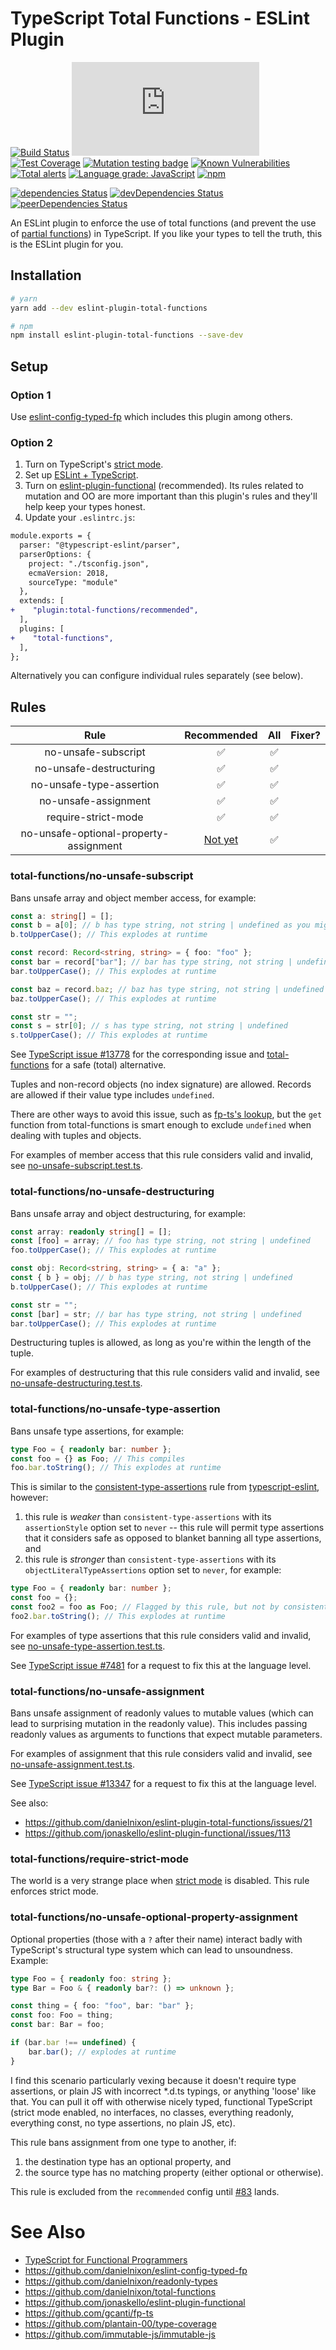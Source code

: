 # TypeScript Total Functions - ESLint Plugin

[![Build Status](https://travis-ci.org/danielnixon/eslint-plugin-total-functions.svg?branch=master)](https://travis-ci.org/danielnixon/eslint-plugin-total-functions)
[![Type Coverage](https://img.shields.io/badge/dynamic/json.svg?label=type-coverage&prefix=%E2%89%A5&suffix=%&query=$.typeCoverage.atLeast&uri=https%3A%2F%2Fraw.githubusercontent.com%2Fdanielnixon%2Feslint-plugin-total-functions%2Fmaster%2Fpackage.json)](https://github.com/plantain-00/type-coverage)
[![Test Coverage](https://codecov.io/gh/danielnixon/eslint-plugin-total-functions/branch/master/graph/badge.svg)](https://codecov.io/gh/danielnixon/eslint-plugin-total-functions)
[![Mutation testing badge](https://img.shields.io/endpoint?style=flat&url=https%3A%2F%2Fbadge-api.stryker-mutator.io%2Fgithub.com%2Fdanielnixon%2Feslint-plugin-total-functions%2Fmaster)](https://dashboard.stryker-mutator.io/reports/github.com/danielnixon/eslint-plugin-total-functions/master)
[![Known Vulnerabilities](https://snyk.io/test/github/danielnixon/eslint-plugin-total-functions/badge.svg?targetFile=package.json)](https://snyk.io/test/github/danielnixon/eslint-plugin-total-functions?targetFile=package.json)
[![Total alerts](https://img.shields.io/lgtm/alerts/g/danielnixon/eslint-plugin-total-functions.svg?logo=lgtm&logoWidth=18)](https://lgtm.com/projects/g/danielnixon/eslint-plugin-total-functions/alerts/)
[![Language grade: JavaScript](https://img.shields.io/lgtm/grade/javascript/g/danielnixon/eslint-plugin-total-functions.svg?logo=lgtm&logoWidth=18)](https://lgtm.com/projects/g/danielnixon/eslint-plugin-total-functions/context:javascript)
[![npm](https://img.shields.io/npm/v/eslint-plugin-total-functions.svg)](https://www.npmjs.com/package/eslint-plugin-total-functions)

[![dependencies Status](https://david-dm.org/danielnixon/eslint-plugin-total-functions/status.svg)](https://david-dm.org/danielnixon/eslint-plugin-total-functions)
[![devDependencies Status](https://david-dm.org/danielnixon/eslint-plugin-total-functions/dev-status.svg)](https://david-dm.org/danielnixon/eslint-plugin-total-functions?type=dev)
[![peerDependencies Status](https://david-dm.org/danielnixon/eslint-plugin-total-functions/peer-status.svg)](https://david-dm.org/danielnixon/eslint-plugin-total-functions?type=peer)

An ESLint plugin to enforce the use of total functions (and prevent the use of [partial functions](https://wiki.haskell.org/Partial_functions)) in TypeScript. If you like your types to tell the truth, this is the ESLint plugin for you.

## Installation

```sh
# yarn
yarn add --dev eslint-plugin-total-functions

# npm
npm install eslint-plugin-total-functions --save-dev
```

## Setup

### Option 1

Use [eslint-config-typed-fp](https://github.com/danielnixon/eslint-config-typed-fp) which includes this plugin among others.

### Option 2

1. Turn on TypeScript's [strict mode](https://www.typescriptlang.org/tsconfig#strict).
2. Set up [ESLint + TypeScript](https://github.com/typescript-eslint/typescript-eslint/blob/master/docs/getting-started/linting/README.md).
3. Turn on [eslint-plugin-functional](https://github.com/jonaskello/eslint-plugin-functional) (recommended). Its rules related to mutation and OO are more important than this plugin's rules and they'll help keep your types honest.
4. Update your `.eslintrc.js`:

```diff
module.exports = {
  parser: "@typescript-eslint/parser",
  parserOptions: {
    project: "./tsconfig.json",
    ecmaVersion: 2018,
    sourceType: "module"
  },
  extends: [
+    "plugin:total-functions/recommended",
  ],
  plugins: [
+    "total-functions",
  ],
};

```

Alternatively you can configure individual rules separately (see below).

## Rules

| Rule                                    | Recommended  | All   | Fixer? |
| :-------------------------------------: | :----------: | :---: | :----: |
|  no-unsafe-subscript                    | ✅           | ✅    |        |
|  no-unsafe-destructuring                | ✅           | ✅    |        |
|  no-unsafe-type-assertion               | ✅           | ✅    |        |
|  no-unsafe-assignment                   | ✅           | ✅    |        |
|  require-strict-mode                    | ✅           | ✅    |        |
|  no-unsafe-optional-property-assignment | [Not yet](https://github.com/danielnixon/eslint-plugin-total-functions/issues/83) | ✅    |        |

### total-functions/no-unsafe-subscript

Bans unsafe array and object member access, for example:

```typescript
const a: string[] = [];
const b = a[0]; // b has type string, not string | undefined as you might expect
b.toUpperCase(); // This explodes at runtime

const record: Record<string, string> = { foo: "foo" };
const bar = record["bar"]; // bar has type string, not string | undefined
bar.toUpperCase(); // This explodes at runtime

const baz = record.baz; // baz has type string, not string | undefined
baz.toUpperCase(); // This explodes at runtime

const str = "";
const s = str[0]; // s has type string, not string | undefined
s.toUpperCase(); // This explodes at runtime
```

See [TypeScript issue #13778](https://github.com/Microsoft/TypeScript/issues/13778) for the corresponding issue and [total-functions](https://github.com/danielnixon/total-functions#get-type-safe-array-index-operator) for a safe (total) alternative.

Tuples and non-record objects (no index signature) are allowed. Records are allowed if their value type includes `undefined`.

There are other ways to avoid this issue, such as [fp-ts's lookup](https://gcanti.github.io/fp-ts/modules/Array.ts.html#lookup), but the `get` function from total-functions is smart enough to exclude `undefined` when dealing with tuples and objects.

For examples of member access that this rule considers valid and invalid, see [no-unsafe-subscript.test.ts](https://github.com/danielnixon/eslint-plugin-total-functions/blob/master/src/rules/no-unsafe-subscript.test.ts).

### total-functions/no-unsafe-destructuring

Bans unsafe array and object destructuring, for example:

```typescript
const array: readonly string[] = [];
const [foo] = array; // foo has type string, not string | undefined
foo.toUpperCase(); // This explodes at runtime

const obj: Record<string, string> = { a: "a" };
const { b } = obj; // b has type string, not string | undefined
b.toUpperCase(); // This explodes at runtime

const str = "";
const [bar] = str; // bar has type string, not string | undefined
bar.toUpperCase(); // This explodes at runtime
```

Destructuring tuples is allowed, as long as you're within the length of the tuple.

For examples of destructuring that this rule considers valid and invalid, see [no-unsafe-destructuring.test.ts](https://github.com/danielnixon/eslint-plugin-total-functions/blob/master/src/rules/no-unsafe-destructuring.test.ts).

### total-functions/no-unsafe-type-assertion

Bans unsafe type assertions, for example:

```typescript
type Foo = { readonly bar: number };
const foo = {} as Foo; // This compiles
foo.bar.toString(); // This explodes at runtime
```

This is similar to the [consistent-type-assertions](https://github.com/typescript-eslint/typescript-eslint/blob/master/packages/eslint-plugin/docs/rules/consistent-type-assertions.md) rule from [typescript-eslint](https://github.com/typescript-eslint/typescript-eslint/tree/master/packages/eslint-plugin), however:

1. this rule is _weaker_ than `consistent-type-assertions` with its `assertionStyle` option set to `never` -- this rule will permit type assertions that it considers safe as opposed to blanket banning all type assertions, and
2. this rule is _stronger_ than `consistent-type-assertions` with its `objectLiteralTypeAssertions` option set to `never`, for example:

```typescript
type Foo = { readonly bar: number };
const foo = {};
const foo2 = foo as Foo; // Flagged by this rule, but not by consistent-type-assertions (unless you set assertionStyle to never)
foo2.bar.toString(); // This explodes at runtime
```

For examples of type assertions that this rule considers valid and invalid, see [no-unsafe-type-assertion.test.ts](https://github.com/danielnixon/eslint-plugin-total-functions/blob/master/src/rules/no-unsafe-type-assertion.test.ts).

See [TypeScript issue #7481](https://github.com/microsoft/TypeScript/issues/7481) for a request to fix this at the language level.

### total-functions/no-unsafe-assignment

Bans unsafe assignment of readonly values to mutable values (which can lead to surprising mutation in the readonly value). This includes passing readonly values as arguments to functions that expect mutable parameters.

For examples of assignment that this rule considers valid and invalid, see [no-unsafe-assignment.test.ts](https://github.com/danielnixon/eslint-plugin-total-functions/blob/master/src/rules/no-unsafe-assignment.test.ts).

See [TypeScript issue #13347](https://github.com/microsoft/TypeScript/issues/13347) for a request to fix this at the language level.

See also:
* https://github.com/danielnixon/eslint-plugin-total-functions/issues/21
* https://github.com/jonaskello/eslint-plugin-functional/issues/113

### total-functions/require-strict-mode

The world is a very strange place when [strict mode](https://www.typescriptlang.org/tsconfig#strict) is disabled. This rule enforces strict mode.

### total-functions/no-unsafe-optional-property-assignment

Optional properties (those with a `?` after their name) interact badly with TypeScript's structural type system which can lead to unsoundness. Example:

```ts
type Foo = { readonly foo: string };
type Bar = Foo & { readonly bar?: () => unknown };

const thing = { foo: "foo", bar: "bar" };
const foo: Foo = thing;
const bar: Bar = foo;

if (bar.bar !== undefined) {
    bar.bar(); // explodes at runtime
}
```

I find this scenario particularly vexing because it doesn't require type assertions, or plain JS with incorrect \*.d.ts typings, or anything 'loose' like that. You can pull it off with otherwise nicely typed, functional TypeScript (strict mode enabled, no interfaces, no classes, everything readonly, everything const, no type assertions, no plain JS, etc).

This rule bans assignment from one type to another, if:
1. the destination type has an optional property, and
2. the source type has no matching property (either optional or otherwise).

This rule is excluded from the `recommended` config until [#83](https://github.com/danielnixon/eslint-plugin-total-functions/issues/83) lands.

# See Also
* [TypeScript for Functional Programmers](https://www.typescriptlang.org/docs/handbook/typescript-in-5-minutes-func.html)
* https://github.com/danielnixon/eslint-config-typed-fp
* https://github.com/danielnixon/readonly-types
* https://github.com/danielnixon/total-functions
* https://github.com/jonaskello/eslint-plugin-functional
* https://github.com/gcanti/fp-ts
* https://github.com/plantain-00/type-coverage
* https://github.com/immutable-js/immutable-js
